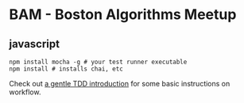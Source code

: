 # BAM - Boston Algorithms Meetup

## javascript

```shell
npm install mocha -g # your test runner executable
npm install # installs chai, etc
```

Check out [a gentle TDD
introduction](http://jrsinclair.com/articles/2016/gentle-introduction-to-javascript-tdd-intro/)
for some basic instructions on workflow.
